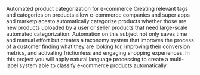 Automated product categorization for e-commerce 
Creating relevant tags and categories on products allow e-commerce companies and super apps and marketplacesto automatically categorize products whether those are new products uploaded by a user or seller products that need large-scale automated categorization. Automation on this subject not only saves time and manual effort but creates a taxonomy system that improves the process of a customer finding what they are looking for, improving their conversion metrics, and activating frictionless and engaging shopping experiences. In this project you will apply natural language processing to create a multi-label system able to classify e-commerce products automatically.
